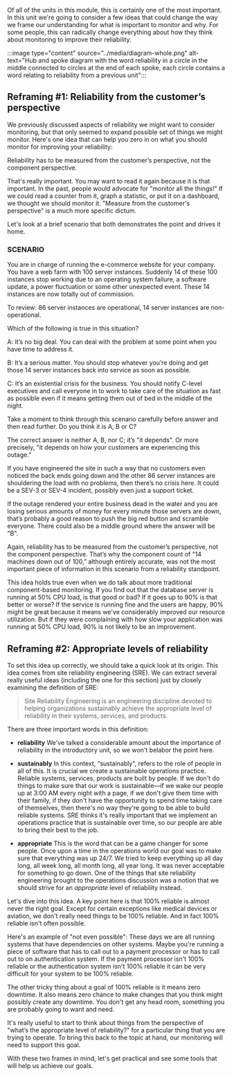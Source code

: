 Of all of the units in this module, this is certainly one of the most
important. In this unit we're going to consider a few ideas that could
change the way we frame our understanding for what is important to monitor
and why. For some people, this can radically change everything about how
they think about monitoring to improve their reliability.

:::image type="content" source="../media/diagram-whole.png" alt-text="Hub and spoke diagram with the word reliability in a circle in the middle connected to circles at the end of each spoke, each circle contains a word relating to reliability from a previous unit":::

## Reframing #1: Reliability from the customer’s perspective

We previously discussed aspects of reliability we might want to consider
monitoring, but that only seemed to expand possible set of things we might
monitor. Here's one idea that can help you zero in on what you should
monitor for improving your reliability:

Reliability has to be measured from the customer’s perspective, not the
component perspective.

That's really important. You may want to read it again because it is that
important. In the past, people would advocate for "monitor all the things!"
If we could read a counter from it, graph a statistic, or put it on a
dashboard, we thought we should monitor it. "Measure from the customer's
perspective" is a much more specific dictum.

Let's look at a brief scenario that both demonstrates the point and drives
it home.

### SCENARIO

You are in charge of running the e-commerce website for your company. You
have a web farm with 100 server instances. Suddenly 14 of these 100
instances stop working due to an operating system failure, a software
update, a power fluctuation or some other unexpected event. These 14
instances are now totally out of commission.

To review: 86 server instances are operational, 14 server instances are
non-operational.

Which of the following is true in this situation?

A: It’s no big deal. You can deal with the problem at some point when you
have time to address it.

B: It’s a serious matter. You should stop whatever you’re doing and get
those 14 server instances back into service as soon as possible.

C: It’s an existential crisis for the business. You should notify C-level
executives and call everyone in to work to take care of the situation as
fast as possible even if it means getting them out of bed in the middle of
the night.

Take a moment to think through this scenario carefully before answer and
then read further. Do you think it is A, B or C?

The correct answer is neither A, B, nor C; it’s "it depends". Or more
precisely, "it depends on how your customers are experiencing this outage.”

If you have engineered the site in such a way that no customers even
noticed the back ends going down and the other 86 server instances are
shouldering the load with no problems, then there’s no crisis here. It
could be a SEV-3 or SEV-4 incident, possibly even just a support ticket.

If the outage rendered your entire business dead in the water and you are
losing serious amounts of money for every minute those servers are down,
that’s probably a good reason to push the big red button and scramble
everyone. There could also be a middle ground where the answer will be "B".

Again, reliability has to be measured from the customer’s perspective, not
the component perspective. That’s why the component count of "14 machines
down out of 100,” although entirely accurate, was not the most important
piece of information in this scenario from a reliability standpoint.

This idea holds true even when we do talk about more traditional
component-based monitoring. If you find out that the database server is
running at 50% CPU load, is that good or bad? If it goes up to 90% is that
better or worse? If the service is running fine and the users are happy,
90% might be great because it means we've considerably improved our
resource utilization. But if they were complaining with how slow your
application was running at 50% CPU load, 90% is not likely to be an
improvement.

## Reframing #2: Appropriate levels of reliability

To set this idea up correctly, we should take a quick look at its origin.
This idea comes from site reliability engineering (SRE). We can extract
several really useful ideas (including the one for this section) just by
closely examining the definition of SRE:

> Site Reliability Engineering is an engineering discipline devoted to
> helping organizations sustainably achieve the appropriate level of
> reliability in their systems, services, and products.

There are three important words in this definition:

-   **reliability** We've talked a considerable amount about the importance
    of reliability in the introductory unit, so we won't belabor the point
    here.

-   **sustainably** In this context, “sustainably", refers to the role of
    people in all of this. It is crucial we create a sustainable operations
    practice. Reliable systems, services, products are built by people. If
    we don't do things to make sure that our work is sustainable—if we wake
    our people up at 3:00 AM every night with a page, if we don't give them
    time with their family, if they don't have the opportunity to spend
    time taking care of themselves, then there's no way they're going to be
    able to build reliable systems. SRE thinks it's really important that
    we implement an operations practice that is sustainable over time, so
    our people are able to bring their best to the job.

-   **appropriate** This is the word that can be a game changer for some
    people. Once upon a time in the operations world our goal was to make
    sure that everything was up 24/7. We tried to keep everything up all
    day long, all week long, all month long, all year long. It was never
    acceptable for something to go down. One of the things that site
    reliability engineering brought to the operations discussion was a
    notion that we should strive for an _appropriate_ level of reliability
    instead.

Let's dive into this idea. A key point here is that 100% reliable is almost
never the right goal. Except for certain exceptions like medical devices or
aviation, we don't really need things to be 100% reliable. And in fact 100%
reliable isn't often possible.

Here's an example of "not even possible": These days we are all running
systems that have dependencies on other systems. Maybe you're running a
piece of software that has to call out to a payment processor or has to
call out to on authentication system. If the payment processor isn't 100%
reliable or the authentication system isn't 100% reliable it can be very
difficult for your system to be 100% reliable.

The other tricky thing about a goal of 100% reliable is it means zero
downtime. It also means zero chance to make changes that you think might
possibly create any downtime. You don't get any head room, something you
are probably going to want and need.

It's really useful to start to think about things from the perspective of
"what’s the appropriate level of reliability?" for a particular thing that
you are trying to operate. To bring this back to the topic at hand, our
monitoring will need to support this goal.

With these two frames in mind, let's get practical and see some tools that
will help us achieve our goals.
